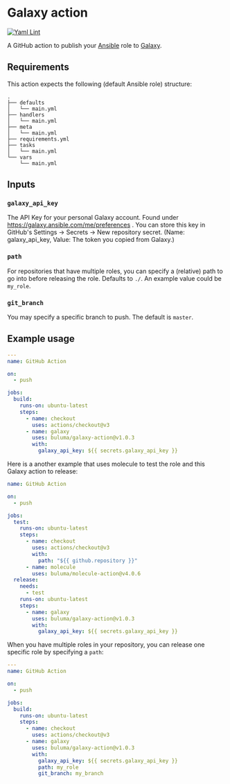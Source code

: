# Galaxy action

[![Yaml Lint](https://github.com/buluma/galaxy-action/actions/workflows/yamllint.yml/badge.svg)](https://github.com/buluma/galaxy-action/actions/workflows/yamllint.yml)

A GitHub action to publish your [Ansible](https://www.ansible.com/) role to [Galaxy](https://galaxy.ansible.com/).

## Requirements

This action expects the following (default Ansible role) structure:
```
.
├── defaults
│   └── main.yml
├── handlers
│   └── main.yml
├── meta
│   └── main.yml
├── requirements.yml
├── tasks
│   └── main.yml
└── vars
    └── main.yml
```

## Inputs

### `galaxy_api_key`

The API Key for your personal Galaxy account. Found under https://galaxy.ansible.com/me/preferences . You can store this key in GitHub's Settings -> Secrets -> New repository secret. (Name: galaxy_api_key, Value: The token you copied from Galaxy.)

### `path`

For repositories that have multiple roles, you can specify a (relative) path to go into before releasing the role. Defaults to `./`. An example value could be `my_role`.

### `git_branch`

You may specify a specific branch to push. The default is `master`.

## Example usage

```yaml
---
name: GitHub Action

on:
  - push

jobs:
  build:
    runs-on: ubuntu-latest
    steps:
      - name: checkout
        uses: actions/checkout@v3
      - name: galaxy
        uses: buluma/galaxy-action@v1.0.3
        with:
          galaxy_api_key: ${{ secrets.galaxy_api_key }}
```

Here is a another example that uses molecule to test the role and this Galaxy action to release:

```yaml
name: GitHub Action

on:
  - push

jobs:
  test:
    runs-on: ubuntu-latest
    steps:
      - name: checkout
        uses: actions/checkout@v3
        with:
          path: "${{ github.repository }}"
      - name: molecule
        uses: buluma/molecule-action@v4.0.6
  release:
    needs:
      - test
    runs-on: ubuntu-latest
    steps:
      - name: galaxy
        uses: buluma/galaxy-action@v1.0.3
        with:
          galaxy_api_key: ${{ secrets.galaxy_api_key }}
```

When you have multiple roles in your repository, you can release one specific role by specifying a `path`:

```yaml
---
name: GitHub Action

on:
  - push

jobs:
  build:
    runs-on: ubuntu-latest
    steps:
      - name: checkout
        uses: actions/checkout@v3
      - name: galaxy
        uses: buluma/galaxy-action@v1.0.3
        with:
          galaxy_api_key: ${{ secrets.galaxy_api_key }}
          path: my_role
          git_branch: my_branch
```
